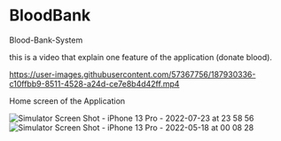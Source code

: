 # BloodBank
Blood-Bank-System



this is a video that explain one feature of the application (donate blood).





https://user-images.githubusercontent.com/57367756/187930336-c10ffbb9-8511-4528-a24d-ce7e8b4d42ff.mp4



Home screen of the Application

![Simulator Screen Shot - iPhone 13 Pro - 2022-07-23 at 23 58 56](https://user-images.githubusercontent.com/57367756/180624220-226894dc-23ab-4629-a55d-6835a283afbd.png)
![Simulator Screen Shot - iPhone 13 Pro - 2022-05-18 at 00 08 28](https://user-images.githubusercontent.com/57367756/187927509-2ecf7764-fc4e-4448-90dd-32f005d67f68.png)






